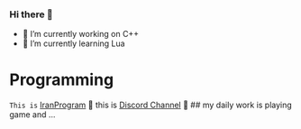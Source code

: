 ### Hi there 👋




- 🔭 I’m currently working on C++
- 🌱 I’m currently learning Lua

# Programming 
 `This is` [IranProgram](https://c++iran.com)
💠 this is [Discord Channel](https://discord.gg/guardhost)
🚀 ## my daily work is playing game and ... 
